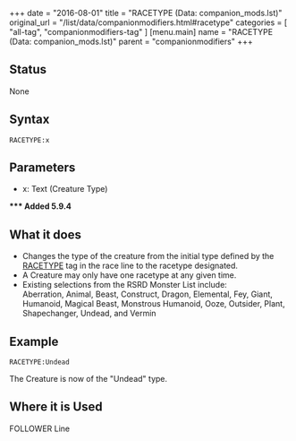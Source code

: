 +++
date = "2016-08-01"
title = "RACETYPE (Data: companion_mods.lst)"
original_url = "/list/data/companionmodifiers.html#racetype"
categories = [ "all-tag", "companionmodifiers-tag" ]
[menu.main]
    name = "RACETYPE (Data: companion_mods.lst)"
    parent = "companionmodifiers"
+++

## Status

None

## Syntax

`RACETYPE:x`

## Parameters

-   x: Text (Creature Type)



**<span id="racetype"></span> \*\*\* Added 5.9.4**

What it does
------------

-   Changes the type of the creature from the initial type defined by
    the [RACETYPE](/list/data/races/racetype.html) tag in the race line
    to the racetype designated.
-   A Creature may only have one racetype at any given time.
-   Existing selections from the RSRD Monster List include:\
     Aberration, Animal, Beast, Construct, Dragon, Elemental, Fey,
    Giant, Humanoid, Magical Beast, Monstrous Humanoid, Ooze, Outsider,
    Plant, Shapechanger, Undead, and Vermin

Example
-------

`RACETYPE:Undead`

The Creature is now of the "Undead" type.

Where it is Used
----------------

FOLLOWER Line

